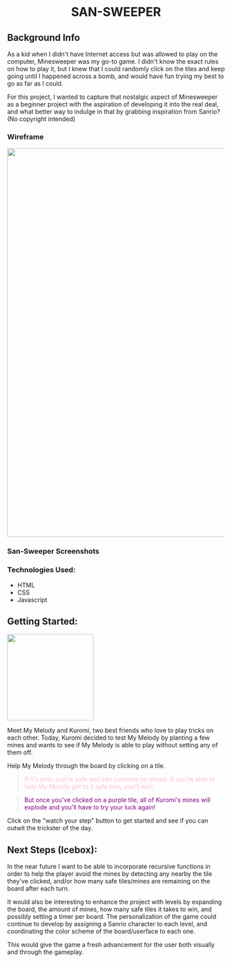 # <h1 align="center">SAN-SWEEPER</h1>
## Background Info
As a kid when I didn't have Internet access but was allowed to play on the computer, Minesweeper was my go-to game. I didn't know the exact rules on how to play it, but I knew that I could randomly click on the tiles and keep going until I happened across a bomb, and would have fun trying my best to go as far as I could.

For this project, I wanted to capture that nostalgic aspect of Minesweeper as a beginner project with the aspiration of developing it into the real deal, and what better way to indulge in that by grabbing inspiration from Sanrio? (No copyright intended)



### Wireframe
<img src="https://i.imgur.com/GAjAAzY.jpg" width="900">


### San-Sweeper Screenshots


### Technologies Used:
- HTML
- CSS
- Javascript

## Getting Started:
<img src="https://cdn130.picsart.com/241652462013212.png?type=webp&to=min&r=640" alt text="sanrio my melody and kuromi characters" align="center" width="200">

Meet My Melody and Kuromi, two best friends who love to play tricks on each other. Today, Kuromi decided to test My Melody by planting a few mines and wants to see if My Melody is able to play without setting any of them off.

Help My Melody through the board by clicking on a tile. 
> <span style="color:pink">If it's pink, you're safe and can continue on ahead. If you're able to help My Melody get to 5 safe tiles, you'll win!</span> 

> <span style="color:purple">But once you've clicked on a purple tile, all of Kuromi's mines will explode and you'll have to try your luck again!</span> 

Click on the "watch your step" button to get started and see if you can outwit the trickster of the day.

## Next Steps (Icebox):
In the near future I want to be able to incorporate recursive functions in order to help the player avoid the mines by detecting any nearby the tile they've clicked, and/or how many safe tiles/mines are remaining on the board after each turn.

It would also be interesting to enhance the project with levels by expanding the board, the amount of mines, how many safe tiles it takes to win, and possibly setting a timer per board. The personalization of the game could continue to develop by assigning a Sanrio character to each level, and coordinating the color scheme of the board/userface to each one. 

This would give the game a fresh advancement for the user both visually and through the gameplay.



